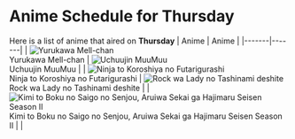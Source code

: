 # Anime Schedule for Thursday
Here is a list of anime that aired on **Thursday** 
| Anime | Anime |
|-------|-------|
| ![Yurukawa Mell-chan](https://cdn.myanimelist.net/images/anime/1277/149017.webp)<br>Yurukawa Mell-chan | ![Uchuujin MuuMuu](https://cdn.myanimelist.net/images/anime/1979/148096.webp)<br>Uchuujin MuuMuu |
| ![Ninja to Koroshiya no Futarigurashi](https://cdn.myanimelist.net/images/anime/1855/146642.webp)<br>Ninja to Koroshiya no Futarigurashi | ![Rock wa Lady no Tashinami deshite](https://cdn.myanimelist.net/images/anime/1781/150071.webp)<br>Rock wa Lady no Tashinami deshite |
| ![Kimi to Boku no Saigo no Senjou, Aruiwa Sekai ga Hajimaru Seisen Season II](https://cdn.myanimelist.net/images/anime/1660/143460.webp)<br>Kimi to Boku no Saigo no Senjou, Aruiwa Sekai ga Hajimaru Seisen Season II |  |
